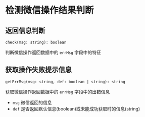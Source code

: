 # 检测微信操作结果判断

## 返回信息判断
```tsx
check(msg: string): boolean
```
判断微信操作返回数据中的 `errMsg` 字段中的特征


## 获取操作失败提示信息
```tsx
getErrMsg(msg: string, def: boolean | string): string
```
获取微信操作返回数据中的 `errMsg` 字段中的出错信息
- `msg` 微信返回的信息
- `def` 是否返回默认信息(boolean)或未能成功获取时的信息(string)